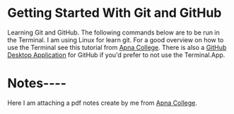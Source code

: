 # Getting Started With Git and GitHub
Learning Git and GitHub. The following commands below are to be run in the Terminal. I am using  Linux for learn git. For a good overview on how to use the Terminal see this tutorial from [Apna College](https://youtu.be/Ez8F0nW6S-w?si=mJsZaNA1MjiHrHY1). There is also a [GitHub Desktop Application](https://desktop.github.com/) for GitHub if you'd prefer to not use the Terminal.App.
# Notes----
Here I am attaching a pdf notes create by me from [Apna College](https://youtu.be/Ez8F0nW6S-w?si=mJsZaNA1MjiHrHY1).
